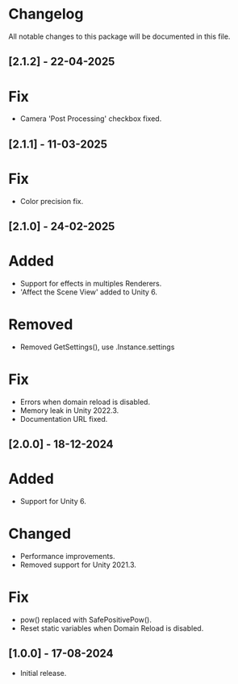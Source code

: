# Changelog
All notable changes to this package will be documented in this file.

## [2.1.2] - 22-04-2025

# Fix
- Camera 'Post Processing' checkbox fixed.

## [2.1.1] - 11-03-2025

# Fix
- Color precision fix.

## [2.1.0] - 24-02-2025

# Added
- Support for effects in multiples Renderers.
- 'Affect the Scene View' added to Unity 6.

# Removed
- Removed GetSettings(), use .Instance.settings

# Fix
- Errors when domain reload is disabled.
- Memory leak in Unity 2022.3.
- Documentation URL fixed.

## [2.0.0] - 18-12-2024

# Added
- Support for Unity 6.

# Changed
- Performance improvements.
- Removed support for Unity 2021.3.

# Fix
- pow() replaced with SafePositivePow().
- Reset static variables when Domain Reload is disabled.

## [1.0.0] - 17-08-2024

- Initial release.